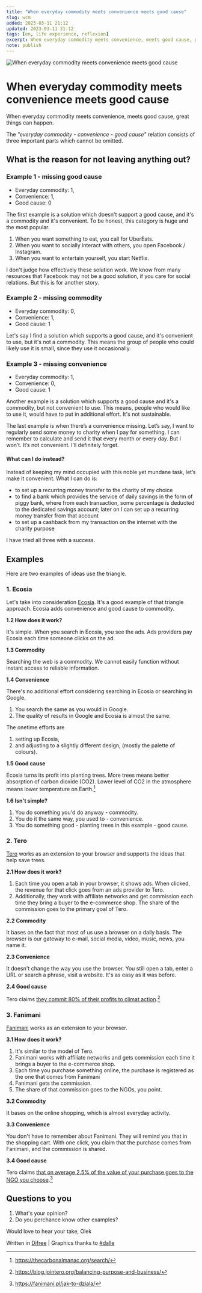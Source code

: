 ```yaml
---
title: "When everyday commodity meets convenience meets good cause"
slug: wcm
added: 2023-03-11 21:12
updated: 2023-03-11 21:12
tags: [en, life experience, reflexion]
excerpt: When everyday commodity meets convenience, meets good cause, great things can happen. The "everyday commodity - convenience - good casue" relation is like a equilateral triangle. Each part is important and cannot be omitted. 
note: publish
---
```

![When everyday commodity meets convenience meets good cause](/images/wcm.png)

# When everyday commodity meets convenience meets good cause
When everyday commodity meets convenience, meets good cause, great things can happen.

The *"everyday commodity - convenience - good cause"* relation consists of three important parts which cannot be omitted.

## What is the reason for not leaving anything out?
### Example 1 - missing good cause
* Everyday commodity: 1,
* Convenience: 1,
* Good cause: 0

The first example is a solution which doesn't support a good cause, and it's a commodity and it's convenient. To be honest, this category is huge and the most popular.

1. When you want something to eat, you call for UberEats.
2. When you want to socially interact with others, you open Facebook / Instagram.
3. When you want to entertain yourself, you start Netflix.

I don't judge how effectively these solution work. We know from many resources that Facebook may not be a good solution, if you care for social relations. But this is for another story.

### Example 2 - missing commodity
* Everyday commodity: 0,
* Convenience: 1,
* Good cause: 1

Let's say I find a solution which supports a good cause, and it's convenient to use, but it's not a commodity. This means the group of people who could likely use it is small, since they use it occasionally.

### Example 3 - missing convenience
* Everyday commodity: 1,
* Convenience: 0,
* Good cause: 1

Another example is a solution which supports a good cause and it's a commodity, but not convenient to use. This means, people who would like to use it, would have to put in additional effort. It's not sustainable.

The last example is when there’s a convenience missing. Let’s say, I want to regularly send some money to charity when I pay for something. I can remember to calculate and send it that every month or every day. But I won’t. It’s not convenient. I’ll definitely forget.

#### What can I do instead?

Instead of keeping my mind occupied with this noble yet mundane task, let’s make it convenient. What I can do is:
* to set up a recurring money transfer to the charity of my choice
* to find a bank which provides the service of daily savings in the form of piggy bank, where from each transaction, some percentage is deducted to the dedicated savings account; later on I can set up a recurring money transfer from that account
* to set up a cashback from my transaction on the internet with the charity purpose

I have tried all three with a success.

## Examples
Here are two examples of ideas use the triangle.

### 1. Ecosia
Let's take into consideration [Ecosia](https://thecarbonalmanac.org/search/). It's a good example of that triangle approach. Ecosia adds convenience and good cause to commodity.

**1.2 How does it work?**

It's simple. When you search in Ecosia, you see the ads. Ads providers pay Ecosia each time someone clicks on the ad.

**1.3 Commodity**

Searching the web is a commodity. We cannot easily function without instant access to reliable information.

**1.4 Convenience**

There's no additional effort considering searching in Ecosia or searching in Google.

1. You search the same as you would in Google.
2. The quality of results in Google and Ecosia is almost the same.

The onetime efforts are

1. setting up Ecosia,
2. and adjusting to a slightly different design, (mostly the palette of colours).

**1.5 Good cause**

Ecosia turns its profit into planting trees. More trees means better absorption of carbon dioxide (CO2). Lower level of CO2 in the atmosphere means lower temperature on Earth.[^1]

**1.6 Isn't simple?**

1. You do something you'd do anyway - commodity.
2. You do it the same way, you used to - convenience.
3. You do something good - planting trees in this example - good cause.

### 2. Tero
[Tero](https://www.jointero.org/) works as an extension to your browser and supports the ideas that help save trees.

**2.1 How does it work?**

1. Each time you open a tab in your browser, it shows ads. When clicked, the revenue for that click goes from an ads provider to Tero.
2. Additionally, they work with affiliate networks and get commission each time they bring a buyer to the e-commerce shop. The share of the commission goes to the primary goal of Tero.

**2.2 Commodity**

It bases on the fact that most of us use a browser on a daily basis. The browser is our gateway to e-mail, social media, video, music, news, you name it.

**2.3 Convenience**

It doesn't change the way you use the browser. You still open a tab, enter a URL or search a phrase, visit a website. It's as easy as it was before.

**2.4 Good cause**

Tero claims [they commit 80% of their profits to climat action](https://blog.jointero.org/balancing-purpose-and-business/).[^2]

### 3. Fanimani
[Fanimani](https://fanimani.pl) works as an extension to your browser.

**3.1 How does it work?**

1. It's similar to the model of Tero.
1. Fanimani works with affiliate networks and gets commission each time it brings a buyer to the e-commerce shop. 
1. Each time you purchase something online, the purchase is registered as the one that comes from Fanimani
1. Fanimani gets the commission.
1. The share of that commission goes to the NGOs, you point.

**3.2 Commodity**

It bases on the online shopping, which is almost everyday activity.

**3.3 Convenience**

You don't have to remember about Fanimani. They will remind you that in the shopping cart. With one click, you claim that the purchase comes from Fanimani, and the commission is shared.

**3.4 Good cause**

Tero claims [that on average 2.5% of the value of your purchase goes to the NGO you choose](https://fanimani.pl).[^3]

## Questions to you
1. What's your opinion?
2. Do you perchance know other examples?

Would love to hear your take, Olek

Written in [Difree](https://www.getdifree.com/) | Graphics thanks to [#dalle](https://labs.openai.com/s/fYo8s0lHD9Fr8t1Y63JWFWfn)

[^1]: https://thecarbonalmanac.org/search/
[^2]: https://blog.jointero.org/balancing-purpose-and-business/
[^3]: https://fanimani.pl/jak-to-dziala/
